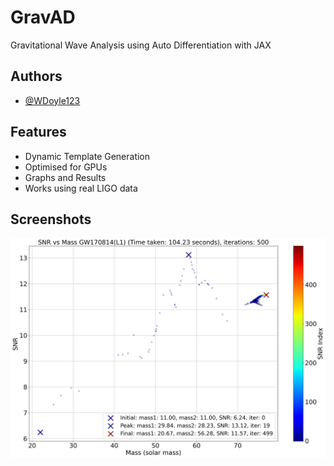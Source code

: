 
# GravAD
Gravitational Wave Analysis using Auto Differentiation with JAX 


## Authors

- [@WDoyle123](https://github.com/WDoyle123)


## Features

- Dynamic Template Generation
- Optimised for GPUs
- Graphs and Results
- Works using real LIGO data


## Screenshots

![App Screenshot](graphs/SNR_vs_Combined_Mass_for_GW170814_L1_T_1.00_AR_0.990_MI_500_5.5_1.5_SEED1.png)

